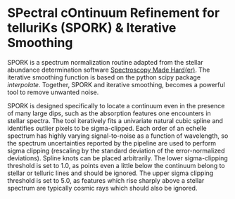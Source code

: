 # SPectral cOntinuum Refinement for telluriKs (SPORK) & Iterative Smoothing

SPORK is a spectrum normalization routine adapted from  the  stellar  abundance  determination  software [Spectroscopy Made Hard(er)](https://github.com/andycasey/smhr). The iterative smoothing function is based on the python scipy package _interpolate_. Together, SPORK and iterative smoothing, becomes a powerful tool to remove unwanted noise. 

SPORK is designed specifically to locate a continuum even in the presence of many large dips, such as the absorption features one encounters in stellar spectra.  The tool iteratively fits a univariate natural cubic spline and identifies outlier pixels to be sigma-clipped. Each order of an echelle spectrum has highly varying signal-to-noise as a function of wavelength, so the spectrum uncertainties reported by the pipeline are used to perform sigma clipping (rescaling by the standard deviation of the error-normalized deviations). Spline knots can be placed arbitrarily. The lower sigma-clipping threshold is set to 1.0, as points even a little below the continuum belong to stellar or telluric lines and should be ignored. The upper sigma clipping threshold is set to 5.0, as features which rise sharply above a stellar spectrum are typically cosmic rays which should also be ignored.
